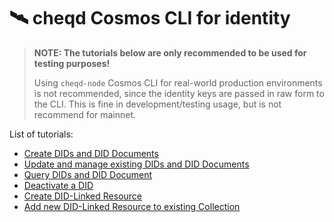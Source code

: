 # 🛰 cheqd Cosmos CLI for identity

> **NOTE: The tutorials below are only recommended to be used for testing purposes!**
>
> Using `cheqd-node` Cosmos CLI for real-world production environments is not recommended, since the identity keys are passed in raw form to the CLI. This is fine in development/testing usage, but is not recommend for mainnet.

List of tutorials:

* [Create DIDs and DID Documents](create-did.md)
* [Update and manage existing DIDs and DID Documents](update-did.md)
* [Query DIDs and DID Document](query-did.md)
* [Deactivate a DID](deactivate-did.md)
* [Create DID-Linked Resource](create-resource.md)
* [Add new DID-Linked Resource to existing Collection](add-more-resources.md)
  